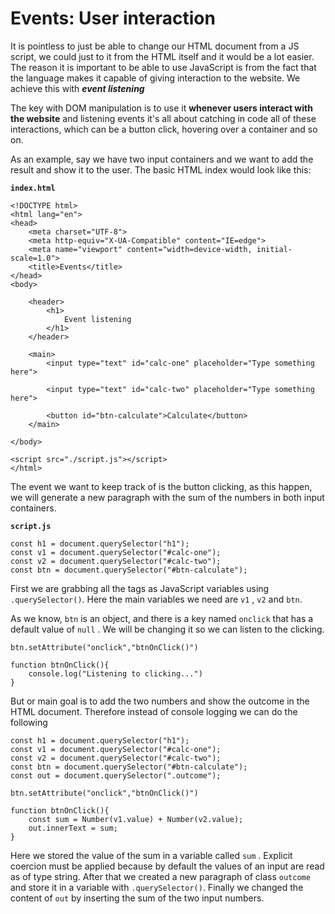 # Events: User interaction

It is pointless to just be able to change our HTML document from a JS script, we could just to it from the HTML itself and it would be a lot easier. The reason it is important to be able to use JavaScript is from the fact that the language makes it capable of giving interaction to the website. We achieve this with ***event listening***

The key with DOM manipulation is to use it **whenever users interact with the website** and listening events it's all about catching in code all of these interactions, which can be a button click, hovering over a container and so on. 

As an example, say we have two input containers and we want to add the result and show it to the user. The basic HTML index would look like this: 

**`index.html`**
```
<!DOCTYPE html>
<html lang="en">
<head>
    <meta charset="UTF-8">
    <meta http-equiv="X-UA-Compatible" content="IE=edge">
    <meta name="viewport" content="width=device-width, initial-scale=1.0">
    <title>Events</title>
</head>
<body>

    <header>
        <h1>
            Event listening
        </h1>
    </header>

    <main>
        <input type="text" id="calc-one" placeholder="Type something here">

        <input type="text" id="calc-two" placeholder="Type something here">

        <button id="btn-calculate">Calculate</button>
    </main>
    
</body>

<script src="./script.js"></script>
</html>
```
The event we want to keep track of is the button clicking, as this happen, we will generate a new paragraph with the sum of the numbers in both input containers. 

**`script.js`**

```
const h1 = document.querySelector("h1");
const v1 = document.querySelector("#calc-one");
const v2 = document.querySelector("#calc-two");
const btn = document.querySelector("#btn-calculate");
```
First we are grabbing all the tags as JavaScript variables using `.querySelector()`. Here the main variables we need are `v1` , `v2` and `btn`.

As we know, `btn` is an object, and there is a key named `onclick` that has a default value of `null` . We will be changing it so we can listen to the clicking. 


```
btn.setAttribute("onclick","btnOnClick()")

function btnOnClick(){
    console.log("Listening to clicking...")
}

```

But or main goal is to add the two numbers and show the outcome in the HTML document. Therefore instead of console logging we can do the following

```
const h1 = document.querySelector("h1");
const v1 = document.querySelector("#calc-one");
const v2 = document.querySelector("#calc-two");
const btn = document.querySelector("#btn-calculate");
const out = document.querySelector(".outcome");

btn.setAttribute("onclick","btnOnClick()")

function btnOnClick(){
    const sum = Number(v1.value) + Number(v2.value);
    out.innerText = sum;   
}
```

Here we stored the value of the sum in a variable called `sum` . Explicit coercion must be applied because by default the values of an input are read as of type string. After that we created a new paragraph of class `outcome` and store it in a variable with `.querySelector()`. Finally we changed the content of `out` by inserting the sum of the two input numbers. 






